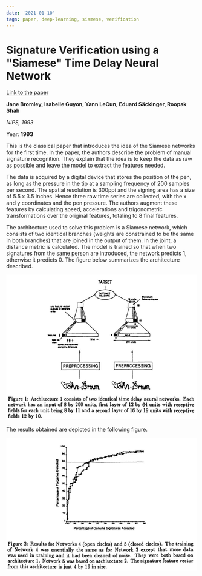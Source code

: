 ```yaml
---
date: '2021-01-10'
tags: paper, deep-learning, siamese, verification
---
```

# Signature Verification using a "Siamese" Time Delay Neural Network

[Link to the paper](https://proceedings.neurips.cc/paper/1993/hash/288cc0ff022877bd3df94bc9360b9c5d-Abstract.html)

**Jane Bromley, Isabelle Guyon, Yann LeCun, Eduard Säckinger, Roopak Shah**

*NIPS, 1993*

Year: **1993**

This is the classical paper that introduces the idea of the Siamese networks for the first time. In the paper, the authors describe the problem of manual signature recognition. They explain that the idea is to keep the data as raw as possible and leave the model to extract the features needed.

The data is acquired by a digital device that stores the position of the pen, as long as the pressure in the tip at a sampling frequency of 200 samples per second. The spatial resolution is 300ppi and the signing area has a size of 5.5 x 3.5 inches. Hence three raw time series are collected, with the x and y coordinates and the pen pressure. The authors augment these features by calculating speed, accelerations and trigonometric transformations over the original features, totaling to 8 final features.

The architecture used to solve this problem is a Siamese network, which consists of two identical branches (weights are constrained to be the same in both branches) that are joined in the output of them. In the joint, a distance metric is calculated. The model is trained so that when two signatures from the same person are introduced, the network predicts 1, otherwise it predicts 0. The figure below summarizes the architecture described.

![](assets/bromley1993/architecture.png)

The results obtained are depicted in the following figure.

![](assets/bromley1993/pseudo-roc.png)